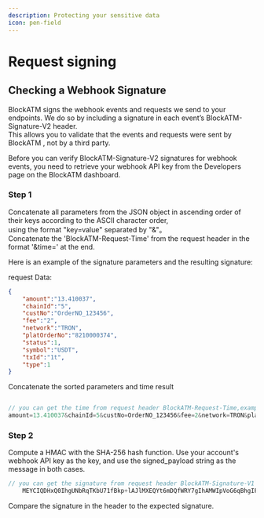 ```yaml
---
description: Protecting your sensitive data
icon: pen-field
---
```


# Request signing

## Checking a Webhook Signature

BlockATM signs the webhook events and requests we send to your endpoints. We do so by including a signature in each event’s BlockATM-Signature-V2 header.\
This allows you to validate that the events and requests were sent by BlockATM , not by a third party.

Before you can verify BlockATM-Signature-V2 signatures for webhook events, you need to retrieve your webhook API key from the Developers page on the BlockATM dashboard.

### Step 1

Concatenate all parameters from the JSON object in ascending order of their keys according to the ASCII character order,\
using the format "key=value" separated by "&"。\
Concatenate the 'BlockATM-Request-Time' from the request header in the format '\&time=' at the end.

Here is an example of the signature parameters and the resulting signature:

request Data:

```json
{
    "amount":"13.410037",
    "chainId":"5",
    "custNo":"OrderNO_123456",
    "fee":"2",
    "network":"TRON",
    "platOrderNo":"8210000374",
    "status":1,
    "symbol":"USDT",
    "txId":"1t",
    "type":1
}
```

Concatenate the sorted parameters and time result

```java

// you can get the time from request header BlockATM-Request-Time,example of time: 1696946592054
amount=13.410037&chainId=5&custNo=OrderNO_123456&fee=2&network=TRON&platOrderNo=8210000374&status=1&symbol=USDT&txId=1t&type=1&time=1696947336603
```

### Step 2

Compute a HMAC with the SHA-256 hash function. Use your account's webhook API key as the key, and use the signed\_payload string as the message in both cases.

```javascript
// you can get the signature from request header BlockATM-Signature-V1
    MEYCIQDHxQ0IhgUNbRqTKbU71fBkp+lAJlMXEQYt6mDQfWRY7gIhAMWIpVoG6qBhgIPi30x30wLlAaxyhptZfm6nMRz75VxA
```

Compare the signature in the header to the expected signature.
